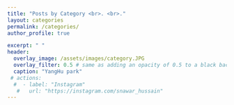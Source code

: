 ```yaml
---
title: "Posts by Category <br>. <br>."
layout: categories
permalink: /categories/
author_profile: true

excerpt: " "
header:
  overlay_image: /assets/images/category.JPG
  overlay_filter: 0.5 # same as adding an opacity of 0.5 to a black background
  caption: "YangHu park"
 # actions:
  #  - label: "Instagram"
   #   url: "https://instagram.com/snawar_hussain"
---
```

